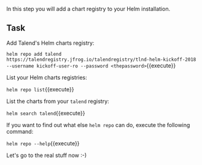 In this step you will add a chart registry to your Helm installation.

## Task

Add Talend's Helm charts registry:

`helm repo add talend https://talendregistry.jfrog.io/talendregistry/tlnd-helm-kickoff-2018 --username kickoff-user-ro --password <thepassword>`{{execute}}

List your Helm charts registries:

`helm repo list`{{execute}}

List the charts from your `talend` registry:

`helm search talend`{{execute}}

If you want to find out what else `helm repo` can do, execute the following command:

`helm repo --help`{{execute}}

Let's go to the real stuff now :-)